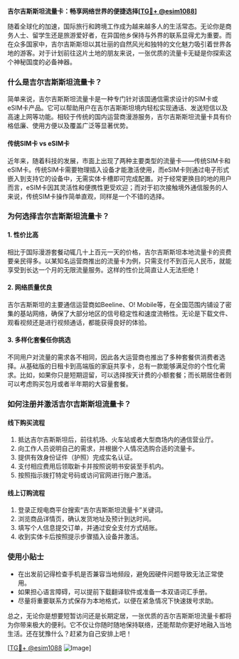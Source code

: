 **吉尔吉斯斯坦流量卡：畅享网络世界的便捷选择[[TG💪+ @esim1088](https://t.me/s/esim1088)]**

随着全球化的加速，国际旅行和跨境工作成为越来越多人的生活常态。无论你是商务人士、留学生还是旅游爱好者，在异国他乡保持与外界的联系显得尤为重要。而在众多国家中，吉尔吉斯斯坦以其壮丽的自然风光和独特的文化魅力吸引着世界各地的游客。对于计划前往这片土地的朋友来说，一张优质的流量卡无疑是你探索这个神秘国度的必备神器。

### **什么是吉尔吉斯斯坦流量卡？**

简单来说，吉尔吉斯斯坦流量卡是一种专门针对该国通信需求设计的SIM卡或eSIM卡产品。它可以帮助用户在吉尔吉斯斯坦境内轻松实现通话、发送短信以及高速上网等功能。相较于传统的国内运营商漫游服务，吉尔吉斯斯坦流量卡具有价格低廉、使用方便以及覆盖广泛等显著优势。

#### **传统SIM卡 vs eSIM卡**
近年来，随着科技的发展，市面上出现了两种主要类型的流量卡——传统SIM卡和eSIM卡。传统SIM卡需要物理插入设备才能激活使用，而eSIM卡则通过电子形式嵌入到支持它的设备中，无需实体卡槽即可完成配置。对于经常更换目的地的用户而言，eSIM卡因其灵活性和便携性更受欢迎；而对于初次接触境外通信服务的人来说，传统SIM卡操作简单直观，同样是一个不错的选择。

### **为何选择吉尔吉斯斯坦流量卡？**

#### **1. 性价比高**
相比于国际漫游套餐动辄几十上百元一天的价格，吉尔吉斯斯坦本地流量卡的资费要亲民得多。以某知名运营商推出的流量卡为例，只需支付不到百元人民币，就能享受到长达一个月的无限流量服务。这样的性价比简直让人无法拒绝！

#### **2. 网络质量优良**
吉尔吉斯斯坦的主要通信运营商如Beeline、O! Mobile等，在全国范围内铺设了密集的基站网络，确保了大部分地区的信号稳定性和速度流畅性。无论是下载文件、观看视频还是进行视频通话，都能获得良好的体验。

#### **3. 多样化套餐任你挑选**
不同用户对流量的需求各不相同，因此各大运营商也推出了多种套餐供消费者选择。从基础版的日租卡到高端版的家庭共享卡，总有一款能够满足你的个性化需求。比如，如果你只是短期逗留，可以选择按天计费的小额套餐；而长期居住者则可以考虑购买包月或者半年期的大容量套餐。

### **如何注册并激活吉尔吉斯斯坦流量卡？**

#### **线下购买流程**
1. 抵达吉尔吉斯斯坦后，前往机场、火车站或者大型商场内的通信营业厅。
2. 向工作人员说明自己的需求，并根据个人情况选购合适的流量卡。
3. 提供有效身份证件（护照）完成实名认证。
4. 支付相应费用后领取新卡并按照说明书安装至手机内。
5. 按照指示拨打特定号码或访问官网进行账户激活。

#### **线上订购流程**
1. 登录正规电商平台搜索“吉尔吉斯斯坦流量卡”关键词。
2. 浏览商品详情页，确认发货地址及预计到达时间。
3. 填写个人信息提交订单，并通过安全支付方式结账。
4. 收到实体卡后按照提示步骤插入设备并激活。

### **使用小贴士**

- 在出发前记得检查手机是否兼容当地频段，避免因硬件问题导致无法正常使用。
- 如果担心语言障碍，可以提前下载翻译软件或准备一本双语词汇手册。
- 尽量将重要联系方式保存为本地格式，以便在紧急情况下快速拨号求助。

总之，无论你是想要短暂访问还是长期定居，一张优质的吉尔吉斯斯坦流量卡都将为你带来极大的便利。它不仅让你随时随地保持联络，还能帮助你更好地融入当地生活。还在犹豫什么？赶紧为自己安排上吧！

[[TG💪+ @esim1088](https://t.me/s/esim1088) ![Image](https://i.postimg.cc/4NQfJmqS/Snipaste-2025-05-13-00-14-12.png)]